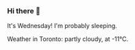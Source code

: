 ### Hi there :wave:

It's Wednesday! I'm probably sleeping.

Weather in Toronto: partly cloudy, at -11°C.
